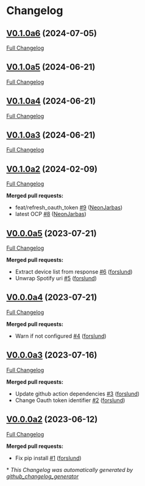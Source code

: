 # Changelog

## [V0.1.0a6](https://github.com/OpenVoiceOS/ovos-media-plugin-spotify/tree/V0.1.0a6) (2024-07-05)

[Full Changelog](https://github.com/OpenVoiceOS/ovos-media-plugin-spotify/compare/V0.1.0a5...V0.1.0a6)

## [V0.1.0a5](https://github.com/OpenVoiceOS/ovos-media-plugin-spotify/tree/V0.1.0a5) (2024-06-21)

[Full Changelog](https://github.com/OpenVoiceOS/ovos-media-plugin-spotify/compare/V0.1.0a4...V0.1.0a5)

## [V0.1.0a4](https://github.com/OpenVoiceOS/ovos-media-plugin-spotify/tree/V0.1.0a4) (2024-06-21)

[Full Changelog](https://github.com/OpenVoiceOS/ovos-media-plugin-spotify/compare/V0.1.0a3...V0.1.0a4)

## [V0.1.0a3](https://github.com/OpenVoiceOS/ovos-media-plugin-spotify/tree/V0.1.0a3) (2024-06-21)

[Full Changelog](https://github.com/OpenVoiceOS/ovos-media-plugin-spotify/compare/V0.1.0a2...V0.1.0a3)

## [V0.1.0a2](https://github.com/OpenVoiceOS/ovos-media-plugin-spotify/tree/V0.1.0a2) (2024-02-09)

[Full Changelog](https://github.com/OpenVoiceOS/ovos-media-plugin-spotify/compare/V0.0.0a5...V0.1.0a2)

**Merged pull requests:**

- feat/refresh\_oauth\_token [\#9](https://github.com/OpenVoiceOS/ovos-media-plugin-spotify/pull/9) ([NeonJarbas](https://github.com/NeonJarbas))
- latest OCP [\#8](https://github.com/OpenVoiceOS/ovos-media-plugin-spotify/pull/8) ([NeonJarbas](https://github.com/NeonJarbas))

## [V0.0.0a5](https://github.com/OpenVoiceOS/ovos-media-plugin-spotify/tree/V0.0.0a5) (2023-07-21)

[Full Changelog](https://github.com/OpenVoiceOS/ovos-media-plugin-spotify/compare/V0.0.0a4...V0.0.0a5)

**Merged pull requests:**

- Extract device list from response [\#6](https://github.com/OpenVoiceOS/ovos-media-plugin-spotify/pull/6) ([forslund](https://github.com/forslund))
- Unwrap Spotify uri [\#5](https://github.com/OpenVoiceOS/ovos-media-plugin-spotify/pull/5) ([forslund](https://github.com/forslund))

## [V0.0.0a4](https://github.com/OpenVoiceOS/ovos-media-plugin-spotify/tree/V0.0.0a4) (2023-07-21)

[Full Changelog](https://github.com/OpenVoiceOS/ovos-media-plugin-spotify/compare/V0.0.0a3...V0.0.0a4)

**Merged pull requests:**

- Warn if not configured [\#4](https://github.com/OpenVoiceOS/ovos-media-plugin-spotify/pull/4) ([forslund](https://github.com/forslund))

## [V0.0.0a3](https://github.com/OpenVoiceOS/ovos-media-plugin-spotify/tree/V0.0.0a3) (2023-07-16)

[Full Changelog](https://github.com/OpenVoiceOS/ovos-media-plugin-spotify/compare/V0.0.0a2...V0.0.0a3)

**Merged pull requests:**

- Update github action dependencies [\#3](https://github.com/OpenVoiceOS/ovos-media-plugin-spotify/pull/3) ([forslund](https://github.com/forslund))
- Change Oauth token identifier [\#2](https://github.com/OpenVoiceOS/ovos-media-plugin-spotify/pull/2) ([forslund](https://github.com/forslund))

## [V0.0.0a2](https://github.com/OpenVoiceOS/ovos-media-plugin-spotify/tree/V0.0.0a2) (2023-06-12)

[Full Changelog](https://github.com/OpenVoiceOS/ovos-media-plugin-spotify/compare/e87b1f36866c7960947d16e89094c4fc30811f46...V0.0.0a2)

**Merged pull requests:**

- Fix pip install [\#1](https://github.com/OpenVoiceOS/ovos-media-plugin-spotify/pull/1) ([forslund](https://github.com/forslund))



\* *This Changelog was automatically generated by [github_changelog_generator](https://github.com/github-changelog-generator/github-changelog-generator)*
